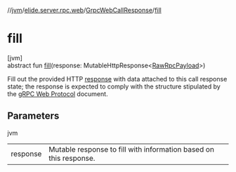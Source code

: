 //[jvm](../../../index.md)/[elide.server.rpc.web](../index.md)/[GrpcWebCallResponse](index.md)/[fill](fill.md)

# fill

[jvm]\
abstract fun [fill](fill.md)(response: MutableHttpResponse&lt;[RawRpcPayload](../index.md#-571776252%2FClasslikes%2F594929262)&gt;)

Fill out the provided HTTP [response](fill.md) with data attached to this call response state; the response is expected to comply with the structure stipulated by the [gRPC Web Protocol](https://github.com/grpc/grpc/blob/master/doc/PROTOCOL-WEB.md) document.

## Parameters

jvm

| | |
|---|---|
| response | Mutable response to fill with information based on this response. |
